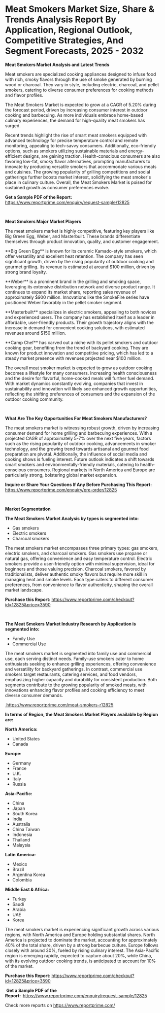 <p><h1>Meat Smokers Market Size, Share & Trends Analysis Report By Application, Regional Outlook, Competitive Strategies, And Segment Forecasts, 2025 - 2032</h1></p><p><strong>Meat Smokers Market Analysis and Latest Trends</strong></p>
<p><p>Meat smokers are specialized cooking appliances designed to infuse food with rich, smoky flavors through the use of smoke generated by burning wood or charcoal. They vary in style, including electric, charcoal, and pellet smokers, catering to diverse consumer preferences for cooking methods and flavor profiles. </p><p>The Meat Smokers Market is expected to grow at a CAGR of 5.20% during the forecast period, driven by increasing consumer interest in outdoor cooking and barbecuing. As more individuals embrace home-based culinary experiences, the demand for high-quality meat smokers has surged. </p><p>Recent trends highlight the rise of smart meat smokers equipped with advanced technology for precise temperature control and remote monitoring, appealing to tech-savvy consumers. Additionally, eco-friendly options, such as smokers utilizing sustainable materials and energy-efficient designs, are gaining traction. Health-conscious consumers are also favoring low-fat, smoky flavor alternatives, prompting manufacturers to innovate by producing versatile smokers that accommodate various meats and cuisines. The growing popularity of grilling competitions and social gatherings further boosts market interest, solidifying the meat smoker's place in culinary culture. Overall, the Meat Smokers Market is poised for sustained growth as consumer preferences evolve.</p></p>
<p><strong>Get a Sample PDF of the Report:&nbsp;</strong> <a href="https://www.reportprime.com/enquiry/request-sample/12825?utm_campaign=2641&utm_medium=2&utm_source=Github&utm_content=ia&utm_term=19032025&utm_id=meat-smokers">https://www.reportprime.com/enquiry/request-sample/12825</a></p>
<p>&nbsp;</p>
<p><strong>Meat Smokers Major Market Players</strong></p>
<p><p>The meat smokers market is highly competitive, featuring key players like Big Green Egg, Weber, and Masterbuilt. These brands differentiate themselves through product innovation, quality, and customer engagement.</p><p>**Big Green Egg** is known for its ceramic Kamado-style smokers, which offer versatility and excellent heat retention. The company has seen significant growth, driven by the rising popularity of outdoor cooking and gourmet grilling. Its revenue is estimated at around $100 million, driven by strong brand loyalty.</p><p>**Weber** is a prominent brand in the grilling and smoking space, leveraging its extensive distribution network and diverse product range. It continues to expand its market share, reporting sales revenue of approximately $900 million. Innovations like the SmokeFire series have positioned Weber favorably in the pellet smoker segment.</p><p>**Masterbuilt** specializes in electric smokers, appealing to both novices and experienced users. The company has established itself as a leader in affordable, user-friendly products. Their growth trajectory aligns with the increase in demand for convenient cooking solutions, with estimated revenues around $150 million.</p><p>**Camp Chef** has carved out a niche with its pellet smokers and outdoor cooking gear, benefiting from the trend of backyard cooking. They are known for product innovation and competitive pricing, which has led to a steady market presence with revenues projected near $100 million.</p><p>The overall meat smoker market is expected to grow as outdoor cooking becomes a lifestyle for many consumers. Increasing health consciousness and the desire for flavorful, home-cooked meals will further fuel demand. With market dynamics constantly evolving, companies that invest in sustainability and innovation will likely see enhanced growth opportunities, reflecting the shifting preferences of consumers and the expansion of the outdoor cooking community.</p></p>
<p>&nbsp;</p>
<p><strong>What Are The Key Opportunities For Meat Smokers Manufacturers?</strong></p>
<p><p>The meat smokers market is witnessing robust growth, driven by increasing consumer demand for home grilling and barbecuing experiences. With a projected CAGR of approximately 5-7% over the next five years, factors such as the rising popularity of outdoor cooking, advancements in smoker technology, and the growing trend towards artisanal and gourmet food preparation are pivotal. Additionally, the influence of social media and cooking shows is fueling interest. Future outlook indicates a shift towards smart smokers and environmentally-friendly materials, catering to health-conscious consumers. Regional markets in North America and Europe are particularly strong, bolstering global market expansion.</p></p>
<p><strong>Inquire or Share Your Questions If Any Before Purchasing This Report:</strong> <a href="https://www.reportprime.com/enquiry/pre-order/12825?utm_campaign=2641&utm_medium=2&utm_source=Github&utm_content=ia&utm_term=19032025&utm_id=meat-smokers">https://www.reportprime.com/enquiry/pre-order/12825</a></p>
<p>&nbsp;</p>
<p><strong>Market Segmentation</strong></p>
<p><strong>The Meat Smokers Market Analysis by types is segmented into:</strong></p>
<p><ul><li>Gas smokers</li><li>Electric smokers</li><li>Charcoal smokers</li></ul></p>
<p><p>The meat smokers market encompasses three primary types: gas smokers, electric smokers, and charcoal smokers. Gas smokers use propane or natural gas, offering convenience and easy temperature control. Electric smokers provide a user-friendly option with minimal supervision, ideal for beginners and those valuing precision. Charcoal smokers, favored by traditionalists, deliver authentic smoky flavors but require more skill in managing heat and smoke levels. Each type caters to different consumer preferences, from convenience to flavor authenticity, shaping the overall market landscape.</p></p>
<p><strong>Purchase this Report:&nbsp;</strong><a href="https://www.reportprime.com/checkout?id=12825&price=3590&utm_campaign=2641&utm_medium=2&utm_source=Github&utm_content=ia&utm_term=19032025&utm_id=meat-smokers">https://www.reportprime.com/checkout?id=12825&price=3590</a></p>
<p>&nbsp;</p>
<p><strong>The Meat Smokers Market Industry Research by Application is segmented into:</strong></p>
<p><ul><li>Family Use</li><li>Commercial Use</li></ul></p>
<p><p>The meat smokers market is segmented into family use and commercial use, each serving distinct needs. Family-use smokers cater to home enthusiasts seeking to enhance grilling experiences, offering convenience and versatility for backyard gatherings. In contrast, commercial use smokers target restaurants, catering services, and food vendors, emphasizing higher capacity and durability for consistent production. Both segments contribute to the growing popularity of smoked meats, with innovations enhancing flavor profiles and cooking efficiency to meet diverse consumer demands.</p></p>
<p><a href="https://www.reportprime.com/meat-smokers-r12825?utm_campaign=2641&utm_medium=2&utm_source=Github&utm_content=ia&utm_term=19032025&utm_id=meat-smokers">&nbsp;https://www.reportprime.com/meat-smokers-r12825</a></p>
<p><strong>In terms of Region, the Meat Smokers Market Players available by Region are:</strong></p>
<p>
    <p> <strong> North America: </strong>
        <ul>
            <li>United States</li>
            <li>Canada</li>
        </ul>
        </p> 
    <p> <strong> Europe: </strong>
        <ul>
            <li>Germany</li>
            <li>France</li>
            <li>U.K.</li>
            <li>Italy</li>
            <li>Russia</li>
        </ul>
        </p> 
    <p> <strong> Asia-Pacific: </strong>
        <ul>
            <li>China</li>
            <li>Japan</li>
            <li>South Korea</li>
            <li>India</li>
            <li>Australia</li>
            <li>China Taiwan</li>
            <li>Indonesia</li>
            <li>Thailand</li>
            <li>Malaysia</li>
        </ul>
        </p> 
    <p> <strong> Latin America: </strong>
        <ul>
            <li>Mexico</li>
            <li>Brazil</li>
            <li>Argentina Korea</li>
            <li>Colombia</li>
        </ul>
        </p> 
    <p> <strong> Middle East & Africa: </strong>
        <ul>
            <li>Turkey</li>
            <li>Saudi</li>
            <li>Arabia</li>
            <li>UAE</li>
            <li>Korea</li>
        </ul>
    </p>
    </p>
<p><p>The meat smokers market is experiencing significant growth across various regions, with North America and Europe holding substantial shares. North America is projected to dominate the market, accounting for approximately 40% of the total share, driven by a strong barbecue culture. Europe follows closely with around 30%, fueled by rising culinary interest. The Asia-Pacific region is emerging rapidly, expected to capture about 20%, while China, with its evolving outdoor cooking trends, is anticipated to account for 10% of the market.</p></p>
<p><strong>Purchase this Report: </strong><a href="https://www.reportprime.com/checkout?id=12825&price=3590&utm_campaign=2641&utm_medium=2&utm_source=Github&utm_content=ia&utm_term=19032025&utm_id=meat-smokers">https://www.reportprime.com/checkout?id=12825&price=3590</a></p>
<p>&nbsp;<strong>Get a Sample PDF of the Report:&nbsp;&nbsp;</strong><a href="https://www.reportprime.com/enquiry/request-sample/12825?utm_campaign=2641&utm_medium=2&utm_source=Github&utm_content=ia&utm_term=19032025&utm_id=meat-smokers">https://www.reportprime.com/enquiry/request-sample/12825</a></p>
<p><strong></strong></p>
<p>Check more reports on <a href="https://www.reportprime.com/?utm_campaign=2641&utm_medium=2&utm_source=Github&utm_content=ia&utm_term=19032025&utm_id=meat-smokers">https://www.reportprime.com/</a></p>